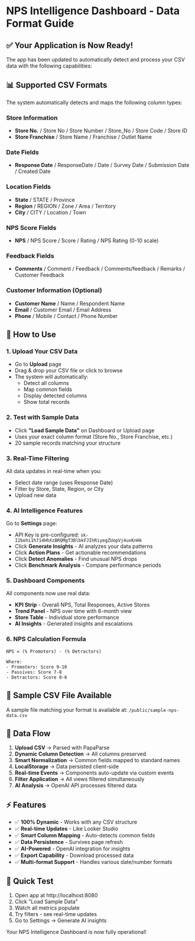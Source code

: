 # NPS Intelligence Dashboard - Data Format Guide

## ✅ Your Application is Now Ready!

The app has been updated to automatically detect and process your CSV data with the following capabilities:

## 📊 Supported CSV Formats

The system automatically detects and maps the following column types:

### Store Information
- **Store No.** / Store No / Store Number / Store_No / Store Code / Store ID
- **Store Franchise** / Store Name / Franchise / Outlet Name

### Date Fields
- **Response Date** / ResponseDate / Date / Survey Date / Submission Date / Created Date

### Location Fields  
- **State** / STATE / Province
- **Region** / REGION / Zone / Area / Territory
- **City** / CITY / Location / Town

### NPS Score Fields
- **NPS** / NPS Score / Score / Rating / NPS Rating (0-10 scale)

### Feedback Fields
- **Comments** / Comment / Feedback / Comments/feedback / Remarks / Customer Feedback

### Customer Information (Optional)
- **Customer Name** / Name / Respondent Name
- **Email** / Customer Email / Email Address
- **Phone** / Mobile / Contact / Phone Number

## 🎯 How to Use

### 1. Upload Your CSV Data
- Go to **Upload** page
- Drag & drop your CSV file or click to browse
- The system will automatically:
  - Detect all columns
  - Map common fields
  - Display detected columns
  - Show total records

### 2. Test with Sample Data
- Click **"Load Sample Data"** on Dashboard or Upload page
- Uses your exact column format (Store No., Store Franchise, etc.)
- 20 sample records matching your structure

### 3. Real-Time Filtering
All data updates in real-time when you:
- Select date range (uses Response Date)
- Filter by Store, State, Region, or City
- Upload new data

### 4. AI Intelligence Features
Go to **Settings** page:
- API Key is pre-configured: `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`
- Click **Generate Insights** - AI analyzes your data patterns
- Click **Action Plans** - Get actionable recommendations
- Click **Detect Anomalies** - Find unusual NPS drops
- Click **Benchmark Analysis** - Compare performance periods

### 5. Dashboard Components
All components now use real data:
- **KPI Strip** - Overall NPS, Total Responses, Active Stores
- **Trend Panel** - NPS over time with 6-month view
- **Store Table** - Individual store performance
- **AI Insights** - Generated insights and escalations

### 6. NPS Calculation Formula
```
NPS = (% Promoters) - (% Detractors)

Where:
- Promoters: Score 9-10
- Passives: Score 7-8  
- Detractors: Score 0-6
```

## 📁 Sample CSV File Available

A sample file matching your format is available at:
`/public/sample-nps-data.csv`

## 🔄 Data Flow

1. **Upload CSV** → Parsed with PapaParse
2. **Dynamic Column Detection** → All columns preserved
3. **Smart Normalization** → Common fields mapped to standard names
4. **LocalStorage** → Data persisted client-side
5. **Real-time Events** → Components auto-update via custom events
6. **Filter Application** → All views filtered simultaneously
7. **AI Analysis** → OpenAI API processes filtered data

## ⚡ Features

- ✅ **100% Dynamic** - Works with any CSV structure
- ✅ **Real-time Updates** - Like Looker Studio
- ✅ **Smart Column Mapping** - Auto-detects common fields
- ✅ **Data Persistence** - Survives page refresh
- ✅ **AI-Powered** - OpenAI integration for insights
- ✅ **Export Capability** - Download processed data
- ✅ **Multi-format Support** - Handles various date/number formats

## 🚀 Quick Test

1. Open app at http://localhost:8080
2. Click "Load Sample Data" 
3. Watch all metrics populate
4. Try filters - see real-time updates
5. Go to Settings → Generate AI insights

Your NPS Intelligence Dashboard is now fully operational! 